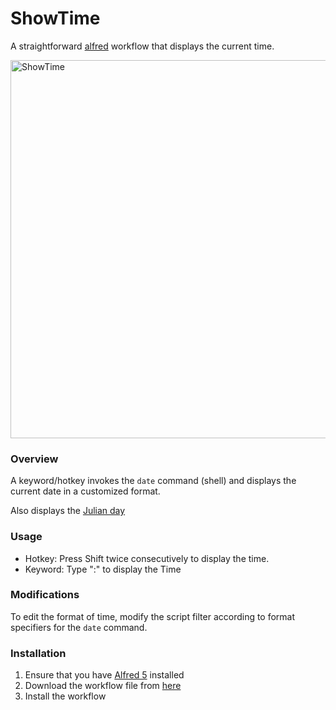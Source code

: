 # ShowTime

A straightforward [alfred](https://www.alfredapp.com) workflow that displays the current time.

<img width="605" alt="ShowTime" src="https://github.com/sp4ce-cowboy/alfred/assets/19762596/2a0bf1e6-09b4-44cb-8509-d01b0d8e2d97">

### Overview
A keyword/hotkey invokes the `date` command (shell) and displays the current date in a customized format. 

Also displays the [Julian day](https://en.wikipedia.org/wiki/Julian_day) 

### Usage
- Hotkey: Press Shift twice consecutively to display the time.
- Keyword: Type ":" to display the Time

### Modifications
To edit the format of time, modify the script filter according to format specifiers for the `date` command.

### Installation
1. Ensure that you have [Alfred 5](https://www.alfredapp.com/alfred-5-whats-new/) installed
2. Download the workflow file from [here](https://github.com/sp4ce-cowboy/alfred/releases/tag/v1.0)
3. Install the workflow
                                                                                
